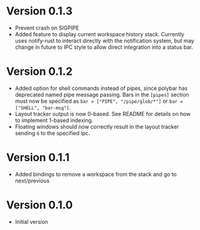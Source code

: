 # Version 0.1.3

* Prevent crash on SIGPIPE
* Added feature to display current workspace history stack. Currently uses
  notify-rust to interact directly with the notification system, but may change
  in future to IPC style to allow direct integration into a status bar.

# Version 0.1.2

* Added option for shell commands instead of pipes, since polybar has
  deprecated named pipe message passing. Bars in the `[pipes]` section must now
  be specified as `bar = ["PIPE", "/pipe/glob/*"]` or `bar = ["SHELL", "bar-msg"]`.
* Layout tracker output is now 0-based. See README for details on how to implement
  1-based indexing.
* Floating windows should now correctly result in the layout tracker sending
  `6` to the specified ipc.

# Version 0.1.1

* Added bindings to remove a workspace from the stack and go to next/previous

# Version 0.1.0

* Initial version
